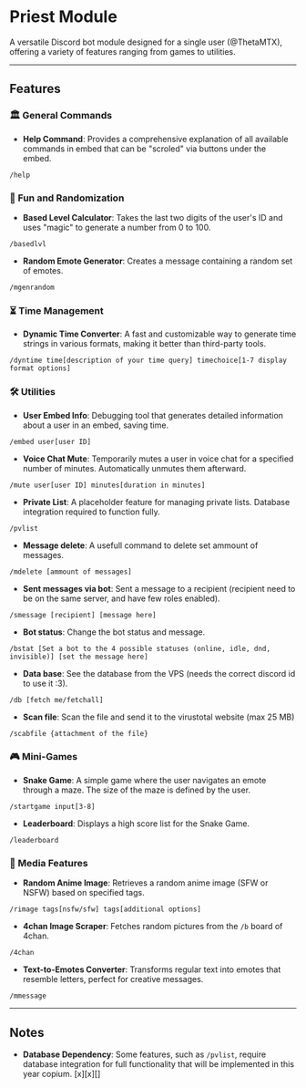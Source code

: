 # Priest Module
A versatile Discord bot module designed for a single user (@ThetaMTX), offering a variety of features ranging from games to utilities.

---

## Features

### 🏛️ General Commands
- **Help Command**: Provides a comprehensive explanation of all available commands in embed that can be "scroled" via buttons under the embed.
```
/help
```

### 🔢 Fun and Randomization
- **Based Level Calculator**: Takes the last two digits of the user's ID and uses "magic" to generate a number from 0 to 100.
```
/basedlvl
```


- **Random Emote Generator**: Creates a message containing a random set of emotes.
```
/mgenrandom
```

### ⏳ Time Management
- **Dynamic Time Converter**: A fast and customizable way to generate time strings in various formats, making it better than third-party tools.
```
/dyntime time[description of your time query] timechoice[1-7 display format options]
```

### 🛠️ Utilities
- **User Embed Info**: Debugging tool that generates detailed information about a user in an embed, saving time.
```
/embed user[user ID]
```

- **Voice Chat Mute**: Temporarily mutes a user in voice chat for a specified number of minutes. Automatically unmutes them afterward.
```
/mute user[user ID] minutes[duration in minutes]
```

- **Private List**: A placeholder feature for managing private lists. Database integration required to function fully.
```
/pvlist
```

- **Message delete**: A usefull command to delete set ammount of messages.
```
/mdelete [ammount of messages]
```

- **Sent messages via bot**: Sent a message to a recipient (recipient need to be on the same server, and have few roles enabled).
```
/smessage [recipient] [message here]
```

- **Bot status**: Change the bot status and message.
```
/bstat [Set a bot to the 4 possible statuses (online, idle, dnd, invisible)] [set the message here]
```


- **Data base**: See the database from the VPS (needs the correct discord id to use it :3).
```
/db [fetch me/fetchall]
```

- **Scan file**: Scan the file and send it to the virustotal website (max 25 MB)
```
/scabfile {attachment of the file}
```

### 🎮 Mini-Games
- **Snake Game**: A simple game where the user navigates an emote through a maze. The size of the maze is defined by the user.
```
/startgame input[3-8]
```

- **Leaderboard**: Displays a high score list for the Snake Game.
```
/leaderboard
```

### 🎨 Media Features
- **Random Anime Image**: Retrieves a random anime image (SFW or NSFW) based on specified tags.
```
/rimage tags[nsfw/sfw] tags[additional options]
```

- **4chan Image Scraper**: Fetches random pictures from the `/b` board of 4chan.
```
/4chan
```

- **Text-to-Emotes Converter**: Transforms regular text into emotes that resemble letters, perfect for creative messages.
```
/mmessage
```


---

## Notes
- **Database Dependency**: Some features, such as `/pvlist`, require database integration for full functionality that will be implemented in this year copium. [x][x][]
